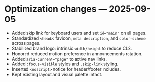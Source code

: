 # Optimization changes — 2025-09-05

- Added skip link for keyboard users and set `id="main"` on all pages.
- Standardized `<head>`: favicon, `meta description`, and `color-scheme` across pages.
- Stabilized brand logo: intrinsic `width/height` to reduce CLS.
- Honored reduced motion preference in announcements rotation.
- Added `aria-current="page"` to active nav links.
- Added `:focus-visible` styles and `.skip-link` styling.
- Inserted `<noscript>` notice for header/footer includes.
- Kept existing layout and visual palette intact.
